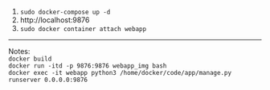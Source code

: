 1. `sudo docker-compose up -d`
2. http://localhost:9876
3. `sudo docker container attach webapp`
<hr>

Notes:  
`docker build`  
`docker run -itd -p 9876:9876 webapp_img bash`  
`docker exec -it webapp python3 /home/docker/code/app/manage.py runserver 0.0.0.0:9876`
